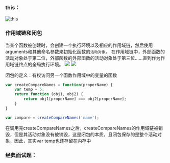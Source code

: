 ### this：
![this](https://user-gold-cdn.xitu.io/2018/11/15/16717eaf3383aae8?imageslim)

### 作用域链和闭包
当某个函数被创建时，会创建一个执行环境以及相应的作用域链，然后使用arguments和其他命名参数来初始化函数的`活动对象`。
在作用域链中，外部函数的活动对象处于第二位，外部函数的外部函数的活动对象处于第三位......直到作为作用域链终点的全局执行环境。
![](https://pic2.zhimg.com/711d147846b968533d135ce554a07c2f_r.jpg)
![](https://pic3.zhimg.com/102c46bf6254e7221fb2ce906f86e2d9_r.jpg)

闭包的定义：有权访问另一个函数作用域中的变量的函数
```javaScript
var createCompareNames = function(properName) {
    var temp = 5;
    return function (obj1, obj2) {
        return obj1[properName] === obj2[properName];
    }
} 

var compare = createCompareNames('name');
```

在调用完createCompareNames之后，createCompareNames的作用域链被销毁，但是其活动对象没有被销毁，这是闭包的本质，且闭包保存的是整个活动对象，因此，其实var temp也还存留在内存中

### 经典面试题：
